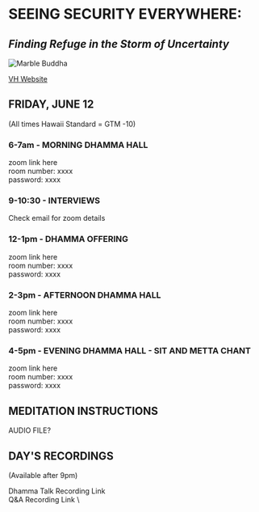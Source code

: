 # SEEING SECURITY EVERYWHERE:
## *Finding Refuge in the Storm of Uncertainty*

![Marble Buddha](https://storage.googleapis.com/vipassanahawaii-courses/buddha6.jpg)

[VH Website](https://vipassanahawaii.org/)

## FRIDAY, JUNE 12
(All times Hawaii Standard = GTM -10)

### 6-7am - MORNING DHAMMA HALL
zoom link here  \
room number: xxxx  \
password: xxxx

### 9-10:30 - INTERVIEWS
Check email for zoom details

### 12-1pm - DHAMMA OFFERING
zoom link here  \
room number: xxxx  \
password: xxxx

### 2-3pm - AFTERNOON DHAMMA HALL
zoom link here  \
room number: xxxx  \
password: xxxx

### 4-5pm - EVENING DHAMMA HALL - SIT AND METTA CHANT
zoom link here  \
room number: xxxx  \
password: xxxx

## MEDITATION INSTRUCTIONS
AUDIO FILE?

## DAY'S RECORDINGS
(Available after 9pm)

Dhamma Talk Recording Link  \
Q&A Recording Link  \
